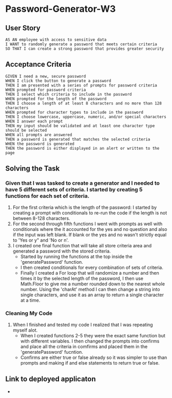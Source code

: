# Password-Generator-W3

## User Story

```
AS AN employee with access to sensitive data
I WANT to randomly generate a password that meets certain criteria
SO THAT I can create a strong password that provides greater security
```

## Acceptance Criteria

```
GIVEN I need a new, secure password
WHEN I click the button to generate a password
THEN I am presented with a series of prompts for password criteria
WHEN prompted for password criteria
THEN I select which criteria to include in the password
WHEN prompted for the length of the password
THEN I choose a length of at least 8 characters and no more than 128 characters
WHEN prompted for character types to include in the password
THEN I choose lowercase, uppercase, numeric, and/or special characters
WHEN I answer each prompt
THEN my input should be validated and at least one character type should be selected
WHEN all prompts are answered
THEN a password is generated that matches the selected criteria
WHEN the password is generated
THEN the password is either displayed in an alert or written to the page
```
## Solving the Task

### Given that I was tasked to create a generator and I needed to have 5 different sets of criteria. I started by creating 5 functions for each set of criteria.

1. For the first criteria which is the length of the password: I started by creating a prompt with conditionals to re-run the code if the length is not between 8-128 characters.
2. For the second through fifth functions I went with prompts as well with conditionals where the it accounted for the yes and no question and also if the input was left blank.
    If blank or the yes and no wasn't strictly equal to 'Yes or y" and 'No or n'.
3. I created one final function that will take all store criteria area and generated a password with the stored criteria.
    - Started by running the functions at the top inside the 'generatePassword' function.
    - I then created conditionals for every combination of sets of criteria.
    - Finally I created a For loop that will randomize a number and then times it by the selected length of the password, I then use Math.Floor to give me a number rounded down to the nearest whole number. Using the 'charAt' method I can then change a string into single characters, and use it as an array to return a single character at a time.

### Cleaning My Code

1. When I finished and tested my code I realized that I was repeating myself alot.
    - When I created functions 2-5 they were the exact same function but with different variables. I then changed the prompts into confirms and place all the criteria in comfirms and placed them in the 'generatePassword' fucntion.
    - Confirms are either true or false already so it was simpler to use than prompts and making if and else statements to return true or false.

## Link to deployed applicaton
- 